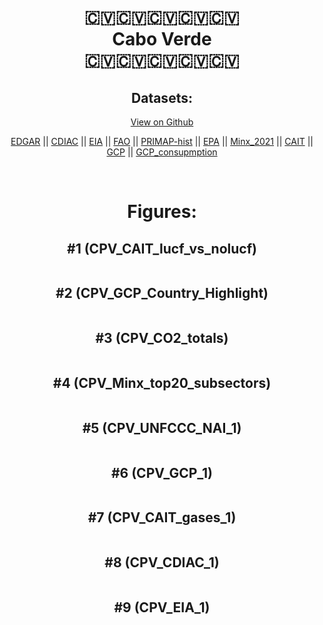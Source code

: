 
<center>
<h1 align="center">
🇨🇻🇨🇻🇨🇻🇨🇻🇨🇻
<br>
Cabo Verde
<br>
🇨🇻🇨🇻🇨🇻🇨🇻🇨🇻
</h1>
<h2>Datasets:</h2>
<p><a href="https://github.com/dquintani/GreenhouseData/tree/master/country_data/CPV_Cabo Verde/data">View on Github</a>
<br></p><p><a href="data/CPV_EDGAR.csv">EDGAR</a> || <a href="data/CPV_CDIAC.csv">CDIAC</a> || <a href="data/CPV_EIA.csv">EIA</a> || <a href="data/CPV_FAO.csv">FAO</a> || <a href="data/CPV_PRIMAP-hist.csv">PRIMAP-hist</a> || <a href="data/CPV_EPA.csv">EPA</a> || <a href="data/CPV_Minx_2021.csv">Minx_2021</a> || <a href="data/CPV_CAIT.csv">CAIT</a> || <a href="data/CPV_GCP.csv">GCP</a> || <a href="data/CPV_GCP_consupmption.csv">GCP_consupmption</a></p><p><br></p>
<h1>Figures:</h1><h2>#1 (CPV_CAIT_lucf_vs_nolucf)</h2>
<p><img alt="" src="figures/CPV_CAIT_lucf_vs_nolucf.png" /></p><h2>#2 (CPV_GCP_Country_Highlight)</h2>
<p><img alt="" src="figures/CPV_GCP_Country_Highlight.png" /></p><h2>#3 (CPV_CO2_totals)</h2>
<p><img alt="" src="figures/CPV_CO2_totals.png" /></p><h2>#4 (CPV_Minx_top20_subsectors)</h2>
<p><img alt="" src="figures/CPV_Minx_top20_subsectors.png" /></p><h2>#5 (CPV_UNFCCC_NAI_1)</h2>
<p><img alt="" src="figures/CPV_UNFCCC_NAI_1.png" /></p><h2>#6 (CPV_GCP_1)</h2>
<p><img alt="" src="figures/CPV_GCP_1.png" /></p><h2>#7 (CPV_CAIT_gases_1)</h2>
<p><img alt="" src="figures/CPV_CAIT_gases_1.png" /></p><h2>#8 (CPV_CDIAC_1)</h2>
<p><img alt="" src="figures/CPV_CDIAC_1.png" /></p><h2>#9 (CPV_EIA_1)</h2>
<p><img alt="" src="figures/CPV_EIA_1.png" /></p>